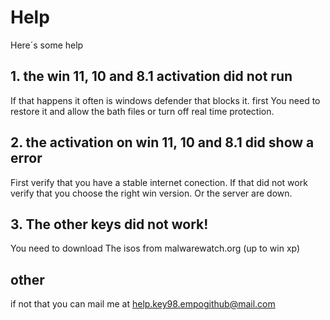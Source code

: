 
# Help


Here´s some help 

## 1. the win 11, 10 and 8.1 activation did not run

 If that happens it often is windows defender that blocks it. first You need to restore it and allow the bath files or turn off real time protection.
## 2. the activation on win 11, 10 and 8.1 did show a error

First verify that you have a stable internet conection.
If that did not work verify that you choose the right win version.
Or the server are down.
## 3. The other keys did not work!
You need to download The isos from malwarewatch.org (up to win xp)

## other
if not that you can mail me at help.key98.empogithub@mail.com
